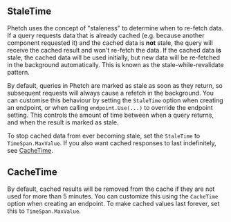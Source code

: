 ## StaleTime

Phetch uses the concept of "staleness" to determine when to re-fetch data.
If a query requests data that is already cached (e.g. because another component requested it) and the cached data is **not** stale, the query will receive the cached result and won't re-fetch the data. 
If the cached data **is** stale, the cached data will be used initially, but new data will be re-fetched in the background automatically.
This is known as the stale-while-revalidate pattern.

By default, queries in Phetch are marked as stale as soon as they return, so subsequent requests will always cause a refetch in the background.
You can customise this behaviour by setting the `StaleTime` option when creating an endpoint, or when calling `endpoint.Use(...)` to override the endpoint setting.
This controls the amount of time between when a query returns, and when the result is marked as stale.

To stop cached data from ever becoming stale, set the `StaleTime` to `TimeSpan.MaxValue`. If you also want cached responses to last indefinitely, see [CacheTime](#cachetime).

## CacheTime

By default, cached results will be removed from the cache if they are not used for more than 5 minutes.
You can customize this using the `CacheTime` option when creating an endpoint.
To make cached values last forever, set this to `TimeSpan.MaxValue`.